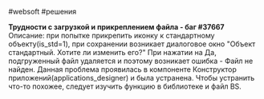 #websoft #решения 

**Трудности с загрузкой и прикреплением файла - баг #37667**
Описание: при попытке прикрепить иконку к стандартному объекту(is_std=1), при сохранении возникает диалоговое окно "Объект стандартный. Хотите ли изменить его?"
При нажатии на Да, подгруженный файл удаляется и поэтому возникает ошибка - Файл не найден. Данная проблема проявилась в компоненте Конструктор приложений(applications_designer) и была устранена. Чтобы устранить что-то похожее, следует изучить функцию в библиотеке и файл BS.

